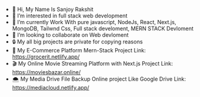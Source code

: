 - 👋 Hi, My Name Is Sanjoy Rakshit
- 👀 I’m interested in full stack web development 
- 🌱 I’m currently Work With pure javascript, NodeJs, React, Next.js, MongoDB, Tailwnd Css, Full stack develoment, MERN STACK Devloment
- 💞️ I’m looking to collaborate on Web devloment
- 🔒 My all big projects are private for copying reasons
- 🛒 My E-Commerce Platform Mern-Stack Project Link: https://grocerit.netlify.app/
- 🎬 My Online Movie Streaming Platform with Next.js Project Link: https://moviesbazar.online/
- 🌨️ My Media Drive File Backup Online project Like Google Drive Link: https://mediacloud.netlify.app/
